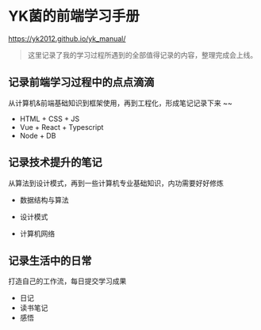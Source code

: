 # YK菌的前端学习手册

https://yk2012.github.io/yk_manual/

> 这里记录了我的学习过程所遇到的全部值得记录的内容，整理完成会上线。

## 记录前端学习过程中的点点滴滴

从计算机&前端基础知识到框架使用，再到工程化，形成笔记记录下来 ~~

- HTML + CSS + JS
- Vue + React + Typescript
- Node + DB


## 记录技术提升的笔记

从算法到设计模式，再到一些计算机专业基础知识，内功需要好好修炼

- 数据结构与算法

- 设计模式

- 计算机网络

## 记录生活中的日常

打造自己的工作流，每日提交学习成果

- 日记
- 读书笔记
- 感悟